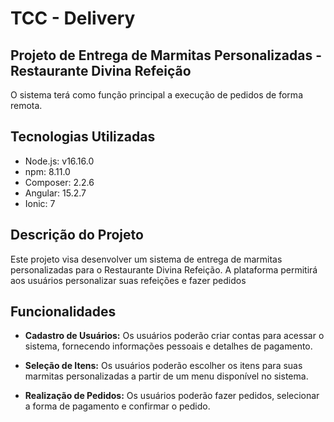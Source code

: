 # TCC - Delivery


## Projeto de Entrega de Marmitas Personalizadas - Restaurante Divina Refeição

O sistema terá como função principal a execução de pedidos de forma remota.


## Tecnologias Utilizadas

- Node.js: v16.16.0
- npm: 8.11.0
- Composer: 2.2.6
- Angular: 15.2.7
- Ionic: 7

## Descrição do Projeto

Este projeto visa desenvolver um sistema de entrega de marmitas personalizadas para o Restaurante Divina Refeição. A plataforma permitirá aos usuários personalizar suas refeições e fazer pedidos 

## Funcionalidades

- **Cadastro de Usuários:** Os usuários poderão criar contas para acessar o sistema, fornecendo informações pessoais e detalhes de pagamento.

- **Seleção de Itens:** Os usuários poderão escolher os itens para suas marmitas personalizadas a partir de um menu disponível no sistema.

- **Realização de Pedidos:** Os usuários poderão fazer pedidos, selecionar a forma de pagamento e confirmar o pedido.

